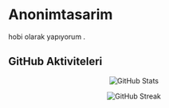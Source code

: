 # Anonimtasarim

hobi olarak yapıyorum .



## GitHub Aktiviteleri

<p align="center">
  <img src="https://github-readme-stats.vercel.app/api?username=Anonimtasarim&show_icons=true&theme=default&hide_title=true" alt="GitHub Stats" />
</p>

<p align="center">
  <img src="https://github-readme-streak-stats.herokuapp.com?user=Anonimtasarim&theme=default" alt="GitHub Streak" />
</p>







<!---
Anonimtasarim/Anonimtasarim is a ✨ special ✨ repository because its `README.md` (this file) appears on your GitHub profile.
You can click the Preview link to take a look at your changes.
--->
